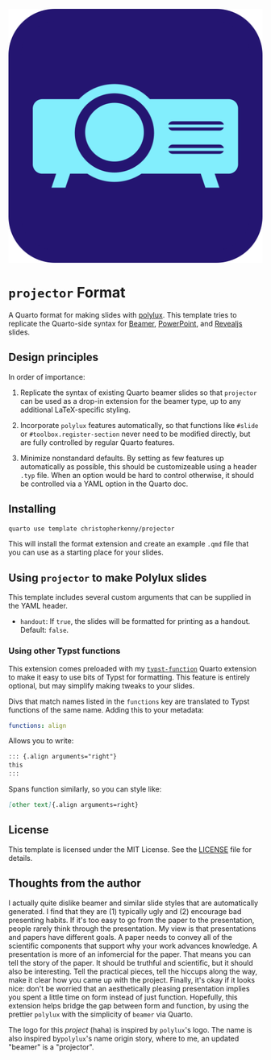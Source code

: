 
![](projector.png)

# `projector` Format

A Quarto format for making slides with [polylux](https://github.com/andreasKroepelin/polylux).
This template tries to replicate the Quarto-side syntax for [Beamer](https://quarto.org/docs/presentations/beamer.html), [PowerPoint](https://quarto.org/docs/presentations/powerpoint.html), and [Revealjs](https://quarto.org/docs/presentations/revealjs/) slides.

## Design principles

In order of importance:

1. Replicate the syntax of existing Quarto beamer slides so that `projector` can be used as a drop-in extension for the beamer type, up to any additional LaTeX-specific styling.

2. Incorporate `polylux` features automatically, so that functions like `#slide` or `#toolbox.register-section` never need to be modified directly, but are fully controlled by regular Quarto features.

3. Minimize nonstandard defaults. By setting as few features up automatically as possible, this should be customizeable using a header `.typ` file. When an option would be hard to control otherwise, it should be controlled via a YAML option in the Quarto doc.

## Installing

```bash
quarto use template christopherkenny/projector
```

This will install the format extension and create an example `.qmd` file
that you can use as a starting place for your slides.

## Using `projector` to make Polylux slides

This template includes several custom arguments that can be supplied in the YAML header.

- `handout`: If `true`, the slides will be formatted for printing as a handout. Default: `false`.


### Using other Typst functions

This extension comes preloaded with my [`typst-function`](https://github.com/christopherkenny/typst-function) Quarto extension to make it easy to use bits of Typst for formatting.
This feature is entirely optional, but may simplify making tweaks to your slides.

Divs that match names listed in the `functions` key are translated to Typst functions of the same name.
Adding this to your metadata:

```yaml
functions: align
```

Allows you to write:

```md
::: {.align arguments="right"}
this
:::
```

Spans function similarly, so you can style like:

```md
[other text]{.align arguments=right}
```


## License

This template is licensed under the MIT License. See the [LICENSE](LICENSE) file for details.

## Thoughts from the author

I actually quite dislike beamer and similar slide styles that are automatically generated.
I find that they are (1) typically ugly and (2) encourage bad presenting habits.
If it's too easy to go from the paper to the presentation, people rarely think through the presentation.
My view is that presentations and papers have different goals.
A paper needs to convey all of the scientific components that support why your work advances knowledge.
A presentation is more of an infomercial for the paper.
That means you can tell the story of the paper.
It should be truthful and scientific, but it should also be interesting.
Tell the practical pieces, tell the hiccups along the way, make it clear how you came up with the project.
Finally, it's okay if it looks nice: don't be worried that an aesthetically pleasing presentation implies you spent a little time on form instead of just function.
Hopefully, this extension helps bridge the gap between form and function, by using the prettier `polylux` with the simplicity of `beamer` via Quarto.

The logo for this *project* (haha) is inspired by `polylux`'s logo.
The name is also inspired by`polylux`'s name origin story, where to me, an updated "beamer" is a "projector".
